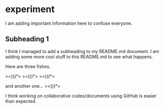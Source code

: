 # experiment

I am adding important information here to confuse everyone.

## Subheading 1
I think I managed to add a subheading to my README.md document.
I am adding some more cool stuff to this README.md to see what happens.


Here are three fishes.

\><)))°> ><)))°> ><)))°>

and another one...
\><)))°>

I think working on collaborative codes/documents using GitHub is easier than expected.
